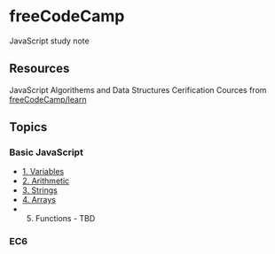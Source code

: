 # freeCodeCamp
JavaScript study note

## Resources
JavaScript Algorithems and Data Structures Cerification Cources from [freeCodeCamp/learn](https://www.freecodecamp.org/learn/)

## Topics

### Basic JavaScript
* [1. Variables](https://github.com/HanLee25/freeCodeCamp/tree/master/topics/1.%20Variables)
* [2. Arithmetic](https://github.com/HanLee25/freeCodeCamp/tree/master/topics/2.%20Arithmetic)
* [3. Strings](https://github.com/HanLee25/freeCodeCamp/tree/master/topics/3.%20Strings)
* [4. Arrays](https://github.com/HanLee25/freeCodeCamp/tree/master/topics/4.%20Arrays)
* 5. Functions - TBD

### EC6
